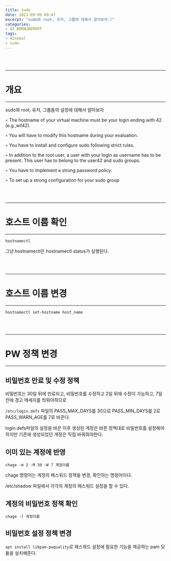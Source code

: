 ```yaml
---
title: sudo
date: 2021-09-09 09:47
excerpt: "sudo와 root, 유저, 그룹에 대해서 알아보자:)"
categories:
- 42_BORN2BEROOT
tags:
- 42seoul
- sudo
---
```



<br />
<br />

---

# 개요

---

sudo와 root, 유저, 그룹들의 설정에 대해서 알아보자

◦ The hostname of your virtual machine must be your login ending with 42 (e.g.,wil42). 

◦ You will have to modify this hostname during your evaluation.

◦ You have to install and configure sudo following strict rules.

◦ In addition to the root user, a user with your login as username has to be present. This user has to belong to the user42 and sudo groups.

◦ You have to implement a strong password policy.

◦ To set up a strong configuration for your sudo group


<br />
<br />

---

# 호스트 이름 확인

---

`hostnamectl`

그냥 hostnamectl은 hostnamectl status가 실행된다.




<br />
<br />

---

# 호스트 이름 변경

---

`hostnamectl set-hostname host_name`



<br />
<br />

---

# PW 정책 변경

---

## 비밀번호 만료 및 수정 정책

비밀번호는 30일 뒤에 만료되고, 비밀번호를 수정하고 2일 뒤에 수정이 가능하고, 7일 전에 경고 메세지를 띄워야하므로 

`/etc/login.defs` 파일의 PASS_MAX_DAYS를 30으로 PASS_MIN_DAYS를 2로 PASS_WARN_AGE를 7로 바꾼다.

login.defs파일의 설정을 바꾼 이후 생성된 계정은 바뀐 정책대로 비밀번호를 설정해야 하지만 기존에 생성되었던 계정은 직접 바꿔줘야한다.

## 이미 있는 계정에 반영

`chage -m 2 -M 30 -W 7 계정이름`

chage 명령어는 계정의 패스워드 정책을 변경, 확인하는 명령어이다.

/etc/shadow 파일에서 각각의 계정의 패스워드 설정을 할 수 있다.

## 계정의 비밀번호 정책 확인

`chage -l 계정이름`

## 비밀번호 설정 정책 변경

`apt install libpam-pwquality`로 패스워드 설정에 필요한 기능을 제공하는 pam 모듈을 설치해준다. 
